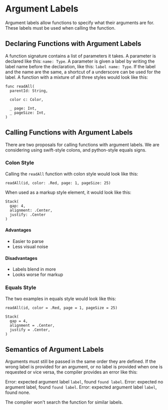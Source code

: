 # Argument Labels

Argument labels allow functions to specify what their arguments are for. These labels must be used when calling the function.

## Declaring Functions with Argument Labels

A function signature contains a list of parameters it takes. A parameter is declared like this: `name: Type`. A parameter is given a label by writing the label name before the declaration, like this: `label name: Type`. If the label and the name are the same, a shortcut of a underscore can be used for the label. A function with a mixture of all three styles would look like this:

```
func readAll(
  parentId: String,

  color c: Color,

  _ page: Int,
  _ pageSize: Int,
)
```

## Calling Functions with Argument Labels

There are two proposals for calling functions with argument labels. We are considering using swift-style colons, and python-style equals signs.

### Colon Style

Calling the `readAll` function with colon style would look like this:

```
readAll(id, color: .Red, page: 1, pageSize: 25)
```

When used as a markup style element, it would look like this:

```
Stack(
  gap: 4,
  alignment: .Center,
  justify: .Center
)
```

#### Advantages

- Easier to parse
- Less visual noise

#### Disadvantages

- Labels blend in more
- Looks worse for markup

### Equals Style

The two examples in equals style would look like this:

```
readAll(id, color = .Red, page = 1, pageSize = 25)
```

```
Stack(
  gap = 4,
  alignment = .Center,
  justify = .Center,
)
```

## Semantics of Argument Labels

Arguments must still be passed in the same order they are defined. If the wrong label is provided for an argument, or no label is provided when one is requested or vice versa, the compiler provides an error like this:

Error: expected argument label `label`, found `found label`.
Error: expected no argument label, found `found label`.
Error: expected argument label `label`, found none.

The compiler won't search the function for similar labels.
